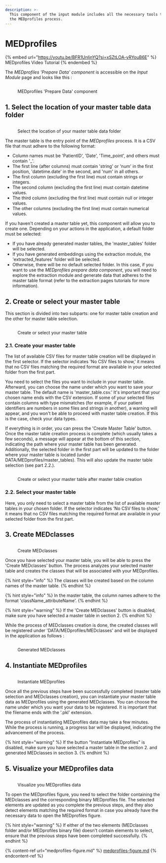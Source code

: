```yaml
---
description: >-
  This component of the input module includes all the necessary tools to enter
  the MEDprofiles process.
---
```


# MEDprofiles

{% embed url="https://youtu.be/BFR1UnIjnYQ?si=xSZtLOA-yRYouB6E" %}
MEDprofiles Video Tutorial
{% endembed %}

The _MEDprofiles 'Prepare Data' component_ is accessible on the _Input Module_ page and looks like this :

<figure><img src="../../../../.gitbook/assets/Capture d&#x27;écran 2023-12-11 151754.png" alt=""><figcaption><p>MEDprofiles 'Prepare Data' component</p></figcaption></figure>



## 1. Select the location of your master table data folder

<figure><img src="../../../../.gitbook/assets/Capture d&#x27;écran 2023-12-11 153856.png" alt=""><figcaption><p>Select the location of your master table data folder</p></figcaption></figure>

The master table is the entry point of the _MEDprofiles_ process. It is a CSV file that must adhere to the following format:

* Column names must be 'PatientID', 'Date', 'Time\_point', and others must contain '\_'.
* The first line (after columns) must contain 'string' or 'num' in the first position, 'datetime.date' in the second, and 'num' in all others.
* The first column (excluding the first line) must contain strings or integers.
* The second column (excluding the first line) must contain datetime values.
* The third column (excluding the first line) must contain null or integer values.
* The other columns (excluding the first line) must contain numerical values.

If you haven't created a master table yet, this component will allow you to create one. Depending on your actions in the application, a default folder must be selected:

* If you have already generated master tables, the 'master\_tables' folder will be selected.
* If you have generated embeddings using the extraction module, the 'extracted\_features' folder will be selected.
* Otherwise, there will be no default selected folder. In this case, if you want to use the _MEDprofiles prepare data component_, you will need to explore the extraction module and generate data that adheres to the master table format (refer to the extraction pages tutorials for more information).

## 2. Create or select your master table

This section is divided into two subparts: one for master table creation and the other for master table selection.

<figure><img src="../../../../.gitbook/assets/Capture d&#x27;écran 2023-12-11 153936.png" alt=""><figcaption><p>Create or select your master table</p></figcaption></figure>

### 2.1. Create your master table

The list of available CSV files for master table creation will be displayed in the first selector. If the selector indicates 'No CSV files to show,' it means that no CSV files matching the required format are available in your selected folder from the first part.

You need to select the files you want to include in your master table. Afterward, you can choose the name under which you want to save your master table. The default name is 'master\_table.csv.' It's important that your chosen name ends with the CSV extension. If some of your selected files contain columns with type mismatches (for example, if your patient identifiers are numbers in some files and strings in another), a warning will appear, and you won't be able to proceed with master table creation. If this is the case, check your data types.

If everything is in order, you can press the 'Create Master Table' button. Once the master table creation process is complete (which usually takes a few seconds), a message will appear at the bottom of this section, indicating the path where your master table has been generated. Additionally, the selected folder in the first part will be updated to the folder where your master table is located (under DATA/MEDprofiles/master\_tables). This will also update the master table selection (see part 2.2.).

<figure><img src="../../../../.gitbook/assets/Capture d&#x27;écran 2023-12-11 160043.png" alt=""><figcaption><p>Create or select your master table after master table creation</p></figcaption></figure>

### 2.2. Select your master table

Here, you only need to select a master table from the list of available master tables in your chosen folder. If the selector indicates 'No CSV files to show,' it means that no CSV files matching the required format are available in your selected folder from the first part.

## 3. Create MEDclasses

<figure><img src="../../../../.gitbook/assets/Capture d&#x27;écran 2023-12-11 160420.png" alt=""><figcaption><p>Create MEDclasses</p></figcaption></figure>

Once you have selected your master table, you will be able to press the 'Create MEDclasses' button. The process analyzes your selected master table and creates the classes that will be associated with your MEDprofiles.

{% hint style="info" %}
The classes will be created based on the column names of the master table.
{% endhint %}

{% hint style="info" %}
In the master table, the column names adhere to the format 'className\_attributeName'.
{% endhint %}

{% hint style="warning" %}
If the 'Create MEDclasses' button is disabled, make sure you have selected a master table in section 2.
{% endhint %}

While the process of MEDclasses creation is done, the created classes will be registered under 'DATA/MEDprofiles/MEDclasses' and will be displayed in the application as follows :

<figure><img src="../../../../.gitbook/assets/Capture d&#x27;écran 2023-12-11 160500.png" alt=""><figcaption><p>Generated MEDclasses</p></figcaption></figure>

## 4. Instantiate MEDprofiles

<figure><img src="../../../../.gitbook/assets/Capture d&#x27;écran 2023-12-11 161417.png" alt=""><figcaption><p>Instantiate MEDprofiles</p></figcaption></figure>

Once all the previous steps have been successfully completed (master table selection and MEDclasses creation), you can instantiate your master table data as MEDprofiles using the generated MEDclasses. You can choose the name under which you want your data to be registered. It is important that the filename ends with the '.pkl' extension.

The process of instantiating MEDprofiles data may take a few minutes. While the process is running, a progress bar will be displayed, indicating the advancement of the process.

{% hint style="warning" %}
If the button "Instantiate MEDprofiles" is disabled, make sure you have selected a master table in the section 2. and generated MEDclasses in section 3.
{% endhint %}

## 5. Visualize your MEDprofiles data

<figure><img src="../../../../.gitbook/assets/Capture d&#x27;écran 2023-12-11 162147.png" alt=""><figcaption><p>Visualize you MEDprofiles data</p></figcaption></figure>

To open the MEDprofiles figure, you need to select the folder containing the MEDclasses and the corresponding binary MEDprofiles file. The selected elements are updated as you complete the previous steps, and they also detect elements matching the required format in case you already have the necessary data to open the MEDprofiles figure.

{% hint style="warning" %}
If either of the two elements (MEDclasses folder and/or MEDprofiles binary file) doesn't contain elements to select, ensure that the previous steps have been completed successfully.
{% endhint %}

{% content-ref url="medprofiles-figure.md" %}
[medprofiles-figure.md](medprofiles-figure.md)
{% endcontent-ref %}
